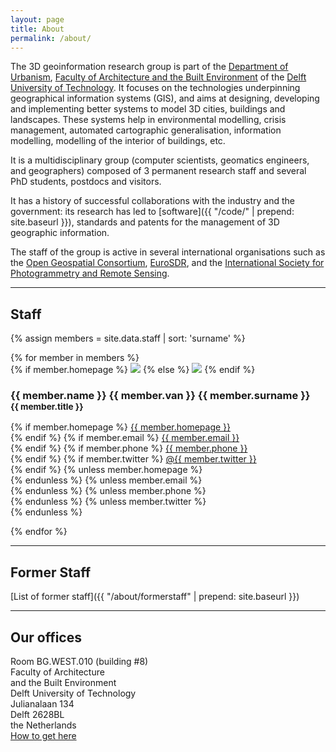 ```yaml
---
layout: page
title: About
permalink: /about/
---
```


The 3D geoinformation research group is part of the [Department of Urbanism](http://www.bk.tudelft.nl/en/about-faculty/departments/urbanism/), [Faculty of Architecture and the Built Environment](http://www.bk.tudelft.nl) of the [Delft University of Technology](http://www.tudelft.nl). 
It focuses on the technologies underpinning geographical information systems (GIS), and aims at designing, developing and implementing better systems to model 3D cities, buildings and landscapes.
These systems help in environmental modelling, crisis management, automated cartographic generalisation, information modelling, modelling of the interior of buildings, etc.

It is a multidisciplinary group (computer scientists, geomatics engineers, and geographers) composed of 3 permanent research staff and several PhD students, postdocs and visitors.

It has a history of successful collaborations with the industry and the government: its research has led to [software]({{ "/code/" |  prepend: site.baseurl }}), standards and patents for the management of 3D geographic information.

The staff of the group is active in several international organisations such as the [Open Geospatial Consortium](http://www.opengeospatial.org), [EuroSDR](http://www.eurosdr.net), and the [International Society for Photogrammetry and Remote Sensing](http://www.isprs.org).

- - - 

## <a name="people"></a> Staff

{% assign members = site.data.staff | sort: 'surname' %}

<div class="row">
    {% for member in members %}
    <div class="col-md-3 col-sm-4 col-xs-8 col-xs-offset-2 col-sm-offset-0 col-md-offset-0">
    {% if member.homepage %}
      <a href="http://{{ member.homepage }}"><img class="img-circle img-responsive" src="{{ "/img/staff/" | append: member.photo | prepend: site.baseurl }}"></a>
    {% else %}
      <img class="img-circle img-responsive" src="{{ "/img/staff/" | append: member.photo | prepend: site.baseurl }}">
    {% endif %}
      <h3>{{ member.name }} {{ member.van }} {{ member.surname }}<br><small>{{ member.title }}</small></h3>
      <p>
        {% if member.homepage %}
          <i class="fa fa-home"></i> <a href="http://{{ member.homepage }}">{{ member.homepage }}</a><br>
        {% endif %}
        {% if member.email %}
          <i class="fa fa-envelope"></i> <a href="mailto:{{ member.email }}">{{ member.email }}</a><br>
        {% endif %}
        {% if member.phone %}
          <i class="fa fa-phone"></i> <a href="tel:{{ member.phone }}">{{ member.phone }}</a><br>
        {% endif %}
        {% if member.twitter %}
          <i class="fa fa-twitter"></i> <a href="https://twitter.com/{{ member.twitter }}">@{{ member.twitter }}</a><br>
        {% endif %}
        {% unless member.homepage %}
          <br>
        {% endunless %}
        {% unless member.email %}
          <br>
        {% endunless %}
        {% unless member.phone %}
          <br>
        {% endunless %}
        {% unless member.twitter %}
          <br>
        {% endunless %}
      </p>
    </div>
    {% endfor %}
</div>

- - - 

## <a name="people"></a> Former Staff

[List of former staff]({{ "/about/formerstaff" | prepend: site.baseurl }})

- - -

<h2 id="where">Our offices</h2>

<div class="col-md-4">
  <i class="fa fa-map-marker fa-fw">     </i> Room BG.WEST.010 (building #8) <br>
  <i class="fa fa-map-marker fa-fw fade"></i> Faculty of Architecture <br>
  <i class="fa fa-map-marker fa-fw fade"></i> and the Built Environment<br>
  <i class="fa fa-map-marker fa-fw fade"></i> Delft University of Technology <br>
  <i class="fa fa-map-marker fa-fw fade"></i> Julianalaan 134 <br>
  <i class="fa fa-map-marker fa-fw fade"></i> Delft 2628BL<br>
  <i class="fa fa-map-marker fa-fw fade"></i> the Netherlands <br>
  <i class="fa fa-map-marker fa-fw fade"></i> <a href="http://www.tudelft.nl/en/about-tu-delft/contact-and-accessibility/housing-tu-delft/accessibility/building-8/">How to get here</a>
</div>
<div class="col-md-8">
  <div id="map"></div>
</div>

<script src="//d19vzq90twjlae.cloudfront.net/leaflet-0.4/leaflet.js"></script> 
<script src="//cdnjs.cloudflare.com/ajax/libs/proj4js/1.1.0/proj4js-compressed.js"></script>
<script src="{{ "/assets/js/mymap.js" | prepend: site.baseurl }}"></script>
